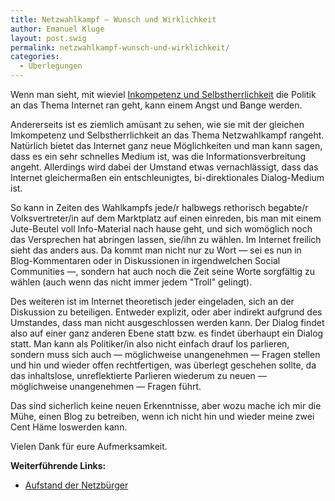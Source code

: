 ```yaml
---
title: Netzwahlkampf — Wunsch und Wirklichkeit
author: Emanuel Kluge
layout: post.swig
permalink: netzwahlkampf-wunsch-und-wirklichkeit/
categories:
  - Überlegungen
---
```


Wenn man sieht, mit wieviel [Inkompetenz und Selbstherrlichkeit][lawblog] die Politik an das Thema Internet ran geht, kann einem Angst und Bange werden.

Andererseits ist es ziemlich amüsant zu sehen, wie sie mit der gleichen Imkompetenz und Selbstherrlichkeit an das Thema Netzwahlkampf rangeht. Natürlich bietet das Internet ganz neue Möglichkeiten und man kann sagen, dass es ein sehr schnelles Medium ist, was die Informationsverbreitung angeht. Allerdings wird dabei der Umstand etwas vernachlässigt, dass das Internet gleichermaßen ein entschleunigtes, bi-direktionales Dialog-Medium ist.

So kann in Zeiten des Wahlkampfs jede/r halbwegs rethorisch begabte/r Volksvertreter/in auf dem Marktplatz auf einen einreden, bis man mit einem Jute-Beutel voll Info-Material nach hause geht, und sich womöglich noch das Versprechen hat abringen lassen, sie/ihn zu wählen. Im Internet freilich sieht das anders aus. Da kommt man nicht nur zu Wort &mdash; sei es nun in Blog-Kommentaren oder in Diskussionen in irgendwelchen Social Communities &mdash;, sondern hat auch noch die Zeit seine Worte sorgfältig zu wählen (auch wenn das nicht immer jedem "Troll" gelingt).

Des weiteren ist im Internet theoretisch jeder eingeladen, sich an der Diskussion zu beteiligen. Entweder explizit, oder aber indirekt aufgrund des Umstandes, dass man nicht ausgeschlossen werden kann. Der Dialog findet also auf einer ganz anderen Ebene statt bzw. es findet überhaupt ein Dialog statt. Man kann als Politiker/in also nicht einfach drauf los parlieren, sondern muss sich auch &mdash; möglichweise unangenehmen &mdash; Fragen stellen und hin und wieder offen rechtfertigen, was überlegt geschehen sollte, da das inhaltslose, unreflektierte Parlieren wiederum zu neuen &mdash; möglichweise unangenehmen &mdash; Fragen führt.

Das sind sicherlich keine neuen Erkenntnisse, aber wozu mache ich mir die Mühe, einen Blog zu betreiben, wenn ich nicht hin und wieder meine zwei Cent Häme loswerden kann.

Vielen Dank für eure Aufmerksamkeit.

**Weiterführende Links:**

 * [Aufstand der Netzbürger][spiegel]

[lawblog]: http://www.lawblog.de/index.php/archives/2009/08/02/die-meinungsfreiheit-als-sondermull/
[spiegel]: http://www.spiegel.de/spiegel/0,1518,639993,00.html
